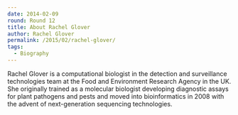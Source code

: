 ```yaml
---
date: 2014-02-09
round: Round 12
title: About Rachel Glover
author: Rachel Glover
permalink: /2015/02/rachel-glover/
tags:
  - Biography
---
```

Rachel Glover is a computational biologist in the detection and surveillance technologies team at the Food and Environment Research Agency in the UK. She originally trained as a molecular biologist developing diagnostic assays for plant pathogens and pests and moved into bioinformatics in 2008 with the advent of next-generation sequencing technologies.
